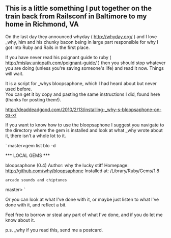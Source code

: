 ## This is a little something I put together on the train back from Railsconf in Baltimore to my home in Richmond, VA

On the last day they announced whyday ( http://whyday.org/ ) and I love _why, him and his chunky bacon being 
in large part responsible for why I got into Ruby and Rails in the first place.  

If you have never read his poignant guide to ruby ( http://mislav.uniqpath.com/poignant-guide/ ) then you should stop whatever
you are doing (unless you're saving someone's life) and read it now.  Things will wait.  


It is a script for _whys bloopsaphone, which I had heard about but never used before.  
You can get it by copy and pasting the same instructions I did, found here (thanks for posting them!).

http://deaddeadgood.com/2010/2/13/installing-_why-s-bloopsaphone-on-os-x/ 

If you want to know how to use the bloopsaphone I suggest you navigate to the directory where the gem is installed and 
look at what _why wrote about it, there isn't a whole lot to it.

`
master>gem list blo -d   

*** LOCAL GEMS ***

bloopsaphone (0.4)
    Author: why the lucky stiff
    Homepage: http://github.com/why/bloopsaphone
    Installed at: /Library/Ruby/Gems/1.8

    arcade sounds and chiptunes
master>
`

Or you can look at what I've done with it, or maybe just listen to what I've done with it, and reflect a bit.  

Feel free to borrow or steal any part of what I've done, and if you do let me know about it.  








p.s.  _why if you read this, send me a postcard.  


